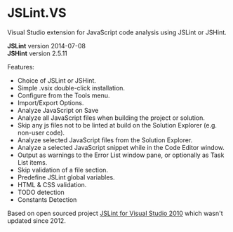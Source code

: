 # JSLint.VS
Visual Studio extension for JavaScript code analysis using JSLint or JSHint.

<strong>JSLint</strong> version 2014-07-08<br />
<strong>JSHint</strong> version 2.5.11

Features:

* Choice of JSLint or JSHint.
* Simple .vsix double-click installation.
* Configure from the Tools menu.
* Import/Export Options.
* Analyze JavaScript on Save
* Analyze all JavaScript files when building the project or solution.
* Skip any js files not to be linted at build on the Solution Explorer (e.g. non-user code).
* Analyze selected JavaScript files from the Solution Explorer.
* Analyze a selected JavaScript snippet while in the Code Editor window.
* Output as warnings to the Error List window pane, or optionally as Task List items.
* Skip validation of a file section.
* Predefine JSLint global variables.
* HTML & CSS validation.
* TODO detection
* Constants Detection

Based on open sourced project <a href="http://jslint4vs2010.codeplex.com/">JSLint for Visual Studio 2010</a> which wasn't updated since 2012.
